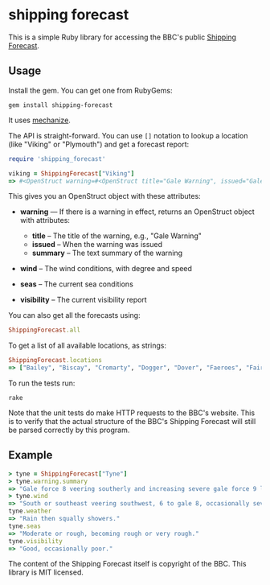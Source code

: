 shipping forecast
==================

This is a simple Ruby library for accessing the BBC's public [Shipping
Forecast](http://www.bbc.co.uk/weather/coast_and_sea/shipping_forecast).

Usage
-------

Install the gem. You can get one from RubyGems:

```
gem install shipping-forecast
```

It uses [mechanize](https://github.com/sparklemotion/mechanize).

The API is straight-forward. You can use `[]` notation to lookup
a location (like "Viking" or "Plymouth") and get a forecast report:

```ruby
require 'shipping_forecast'

viking = ShippingForecast["Viking"]
=> #<OpenStruct warning=#<OpenStruct title="Gale Warning", issued="Gale warning issued 2 January 15:47 UTC", summary="Southeasterly gale force 8, increasing severe gale force 9 later">, location="Viking", wind="Southerly or southeasterly 7 to severe gale 9.", seas="Rough or very rough, occasionally high later.", weather="Rain or squally showers.", visibility="Good, occasionally poor.">
```

This gives you an OpenStruct object with these attributes:

* **warning** — If there is a warning in effect, returns an OpenStruct
object with attributes:
   * **title** – The title of the warning, e.g., "Gale Warning"
   * **issued** – When the warning was issued
   * **summary** – The text summary of the warning

* **wind** – The wind conditions, with degree and speed

* **seas** – The current sea conditions

* **visibility** – The current visibility report

You can also get all the forecasts using:

```ruby
ShippingForecast.all
```

To get a list of all available locations, as strings:

```ruby
ShippingForecast.locations
=> ["Bailey", "Biscay", "Cromarty", "Dogger", "Dover", "Faeroes", "Fair Isle", "Fastnet", "Fisher", "FitzRoy", "Forth", "Forties", "German Bight", "Hebrides", "Humber", "Irish Sea", "Lundy", "Malin", "North Utsire", "Plymouth", "Portland", "Rockall", "Shannon", "Sole", "South Utsire", "Southeast Iceland", "Thames", "Trafalgar", "Tyne", "Viking", "Wight"]
```

To run the tests run:

```
rake
```

Note that the unit tests do make HTTP requests to the BBC's website.
This is to verify that the actual structure of the BBC's Shipping
Forecast will still be parsed correctly by this program.

Example
---------

```ruby
> tyne = ShippingForecast["Tyne"]
> tyne.warning.summary
=> "Gale force 8 veering southerly and increasing severe gale force 9 later"
> tyne.wind
=> "South or southeast veering southwest, 6 to gale 8, occasionally severe gale 9."
tyne.weather
=> "Rain then squally showers."
tyne.seas
=> "Moderate or rough, becoming rough or very rough."
tyne.visibility
=> "Good, occasionally poor."
```

The content of the Shipping Forecast itself is copyright of the BBC. This
library is MIT licensed.
